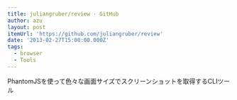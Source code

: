 ```yaml
---
title: juliangruber/review · GitHub
author: azu
layout: post
itemUrl: 'https://github.com/juliangruber/review'
date: '2013-02-27T15:00:00.000Z'
tags:
  - browser
  - Tools
---
```

PhantomJSを使って色々な画面サイズでスクリーンショットを取得するCLIツール
